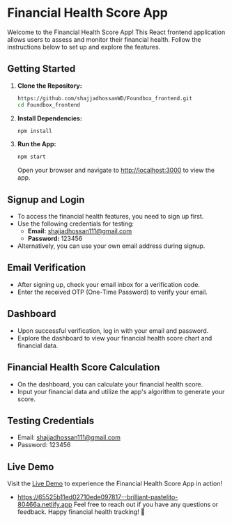 # Financial Health Score App

Welcome to the Financial Health Score App! This React frontend application allows users to assess and monitor their financial health. Follow the instructions below to set up and explore the features.

## Getting Started

1. **Clone the Repository:**
   ```bash
   https://github.com/shajjadhossanWD/Foundbox_frontend.git
   cd Foundbox_frontend
   ```

2. **Install Dependencies:**
   ```bash
   npm install
   ```

3. **Run the App:**
   ```bash
   npm start
   ```
   Open your browser and navigate to [http://localhost:3000](http://localhost:3000) to view the app.

## Signup and Login

- To access the financial health features, you need to sign up first.
- Use the following credentials for testing:
  - **Email:** shajjadhossan111@gmail.com
  - **Password:** 123456
- Alternatively, you can use your own email address during signup.

## Email Verification

- After signing up, check your email inbox for a verification code.
- Enter the received OTP (One-Time Password) to verify your email.

## Dashboard

- Upon successful verification, log in with your email and password.
- Explore the dashboard to view your financial health score chart and financial data.

## Financial Health Score Calculation

- On the dashboard, you can calculate your financial health score.
- Input your financial data and utilize the app's algorithm to generate your score.

## Testing Credentials

- Email: shajjadhossan111@gmail.com
- Password: 123456

## Live Demo

Visit the [Live Demo](#https://65525b11ed02710ede097817--brilliant-pastelito-80466a.netlify.app) to experience the Financial Health Score App in action!
- https://65525b11ed02710ede097817--brilliant-pastelito-80466a.netlify.app
Feel free to reach out if you have any questions or feedback. Happy financial health tracking! 🚀
